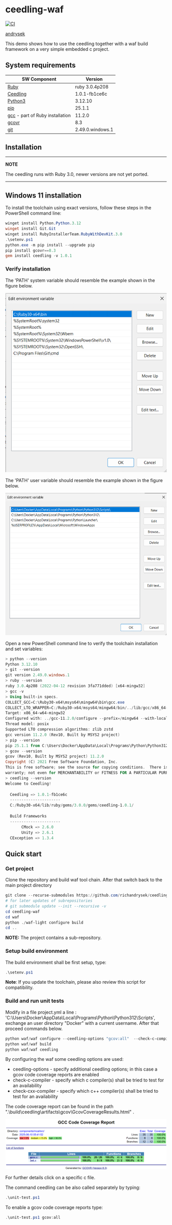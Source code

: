 # ceedling-waf

[![CI](https://github.com/richandrysek/ceedling-waf/actions/workflows/build.yml/badge.svg)](https://github.com/richandrysek/ceedling-waf/actions/workflows/build.yml)

[andrysek](https://andrysek.de/)

This demo shows how to use the ceedling together with a waf build framework on a very simple embedded c project.

## System requirements

|SW Component                                                                                                   |Version                |
|---------------------------------------------------------------------------------------------------------------|-----------------------|
|[Ruby](https://www.ruby-lang.org/)                                                                             | ruby 3.0.4p208        |
|[Ceedling](https://github.com/ThrowTheSwitch/Ceedling)                                                         | 1.0.1-fb1ce6c         |
|[Python3](https://www.python.org/downloads/)                                                                   | 3.12.10               |
|[pip](https://pypi.org/project/pip/)                                                                           | 25.1.1                |
|[gcc](https://gcc.gnu.org/) - part of Ruby installation                                                        | 11.2.0                |
|[gcovr](https://pypi.org/project/gcovr/)                                                                       | 8.3                   |
|[git](https://git-scm.com/)                                                                                    | 2.49.0.windows.1      |


## Installation

---
**NOTE**

The ceedling runs with Ruby 3.0, newer versions are not yet ported.

---

## Windows 11 installation

To install the toolchain using exact versions, follow these steps in the PowerShell command line:

```powershell
winget install Python.Python.3.12
winget install Git.Git
winget install RubyInstallerTeam.RubyWithDevKit.3.0
.\setenv.ps1
python.exe -m pip install --upgrade pip
pip install gcovr==8.3
gem install ceedling -v 1.0.1
```

### Verify installation

The 'PATH' system variable should resemble the example shown in the figure below.

![System variable "PATH"](./doc/imgs/system_variable_path.png)

The 'PATH' user variable should resemble the example shown in the figure below.

![User variable "PATH"](./doc/imgs/user_variable_path.png)

Open a new PowerShell command line to verify the toolchain installation and set variables:

```powershell
> python --version
Python 3.12.10
> git --version
git version 2.49.0.windows.1
> ruby --version
ruby 3.0.4p208 (2022-04-12 revision 3fa771dded) [x64-mingw32]
> gcc -v
> Using built-in specs.
COLLECT_GCC=C:\Ruby30-x64\msys64\mingw64\bin\gcc.exe
COLLECT_LTO_WRAPPER=C:/Ruby30-x64/msys64/mingw64/bin/../lib/gcc/x86_64-w64-mingw32/11.2.0/lto-wrapper.exe
Target: x86_64-w64-mingw32
Configured with: ../gcc-11.2.0/configure --prefix=/mingw64 --with-local-prefix=/mingw64/local --build=x86_64-w64-mingw32 --host=x86_64-w64-mingw32 --target=x86_64-w64-mingw32 --with-native-system-header-dir=/mingw64/include --libexecdir=/mingw64/lib --enable-bootstrap --enable-checking=release --with-arch=x86-64 --with-tune=generic --enable-languages=c,lto,c++,fortran,ada,objc,obj-c++,jit --enable-shared --enable-static --enable-libatomic --enable-threads=posix --enable-graphite --enable-fully-dynamic-string --enable-libstdcxx-filesystem-ts --enable-libstdcxx-time --disable-libstdcxx-pch --disable-libstdcxx-debug --enable-lto --enable-libgomp --disable-multilib --disable-rpath --disable-win32-registry --disable-nls --disable-werror --disable-symvers --with-libiconv --with-system-zlib --with-gmp=/mingw64 --with-mpfr=/mingw64 --with-mpc=/mingw64 --with-isl=/mingw64 --with-pkgversion='Rev10, Built by MSYS2 project' --with-bugurl=https://github.com/msys2/MINGW-packages/issues --with-gnu-as --with-gnu-ld --with-boot-ldflags='-pipe -Wl,--disable-dynamicbase -static-libstdc++ -static-libgcc' LDFLAGS_FOR_TARGET=-pipe --enable-linker-plugin-flags='LDFLAGS=-static-libstdc++\ -static-libgcc\ -pipe\ -Wl,--stack,12582912'
Thread model: posix
Supported LTO compression algorithms: zlib zstd
gcc version 11.2.0 (Rev10, Built by MSYS2 project)
> pip --version
pip 25.1.1 from C:\Users\Docker\AppData\Local\Programs\Python\Python312\Lib\site-packages\pip (python 3.12)
> gcov --version
gcov (Rev10, Built by MSYS2 project) 11.2.0
Copyright (C) 2021 Free Software Foundation, Inc.
This is free software; see the source for copying conditions.  There is NO
warranty; not even for MERCHANTABILITY or FITNESS FOR A PARTICULAR PURPOSE.
> ceedling --version
Welcome to Ceedling!

  Ceedling => 1.0.1-fb1ce6c
  ----------------------
  C:/Ruby30-x64/lib/ruby/gems/3.0.0/gems/ceedling-1.0.1/

  Build Frameworks
  ----------------------
       CMock => 2.6.0
       Unity => 2.6.1
  CException => 1.3.4
```

## Quick start

### Get project

Clone the repository and build waf tool chain. After that switch back to the main project directory

```powershell
git clone --recurse-submodules https://github.com/richandrysek/ceedling-waf
# for later updates of subrepositories
# git submodule update --init --recursive -v
cd ceedling-waf
cd waf
python ./waf-light configure build
cd ..
```

**NOTE:** The project contains a sub-repository.

### Setup build environment

The build environment shall be first setup, type:

```powershell
.\setenv.ps1
```

**Note**: If you update the toolchain, please also review this script for compatibility.

### Build and run unit tests

Modify in a file project.yml a line : 'C:\Users\Docker\AppData\Local\Programs\Python\Python312\Scripts\',
exchange an user directory "Docker" with a current username. After that proceed commands below.

```powershell
python waf/waf configure --ceedling-options "gcov:all"  --check-c-compiler gcc --check-cxx-compiler g++
python waf/waf build
python waf/waf ceedling
```

By configuring the waf some ceedling options are used:

* ceedling-options - specify additional ceedling options; in this case a gcov code coverage reports are enabled
* check-c-compiler - specify which c compiler(s) shall be tried to test for an availability
* check-cxx-compiler - specify which c++ compiler(s) shall be tried to test for an availability

The code coverage report can be found in the path ".\build\ceedling\artifacts\gcov\GcovCoverageResults.html" .

![Code coverage overview (gcov)](./doc/imgs/gcov_summary.png)

For further details click on a specific c file.

The command ceedling can be also called separately by typing:

```powershell
.\unit-test.ps1
```

To enable a gcov code coverage reports type:

```powershell
.\unit-test.ps1 gcov:all
```

